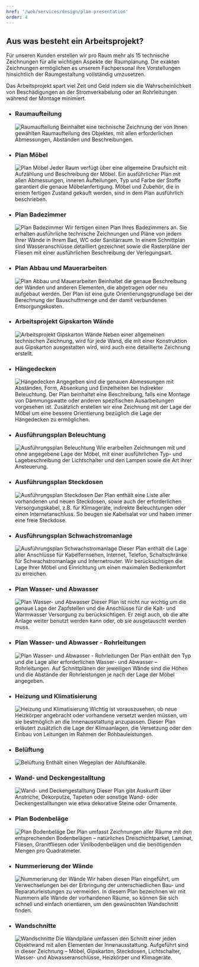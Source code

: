 ```yaml
---
href: '/web/services/design/plan-presentation'
order: 4
---
```

## Aus was besteht ein **Arbeitsprojekt**?
Für unseren Kunden erstellen wir pro Raum mehr als 15 technische Zeichnungen für alle wichtigen Aspekte der Raumplanung. Die exakten Zeichnungen ermöglichen es unserem Fachpersonal ihre Vorstellungen hinsichtlich der Raumgestaltung vollständig umzusetzen. 

Das Arbeitsprojekt spart viel Zeit und Geld indem sie die Wahrscheinlichkeit von Beschädigungen an der Stromverkabelung oder an Rohrleitungen während der Montage minimiert.

-   ### Raumaufteilung
    ![Raumaufteilung](../images/plan-01-de.v.png)
    Beinhaltet eine technische Zeichnung der  von Ihnen gewählten Raumaufteilung des Objektes, mit allen erforderlichen Abmessungen, Abständen und Beschreibungen.

-   ### Plan **Möbel**
    ![Plan Möbel](../images/plan-17-de.v.png)
    Jeder Raum verfügt über eine allgemeine Draufsicht mit Aufzählung und Beschreibung der Möbel. Ein ausführlicher Plan mit allen Abmessungen, inneren Aufteilungen, Typ und Farbe der Stoffe garantiert die genaue Möbelanfertigung. Möbel und Zubehör, die in einem fertigen Zustand gekauft werden, sind in dem Plan ausführlich beschrieben.

-   ### Plan Badezimmer
    ![Plan Badezimmer](../images/plan-16-de.v.png)
    Wir fertigen einen Plan Ihres Badezimmers  an. Sie erhalten ausführliche technische Zeichnungen und Pläne von jedem Ihrer Wände in Ihrem Bad, WC oder Sanitärraum. In einem Schnittplan sind Wasseranschlüsse detailliert gezeichnet sowie die Rasterpläne der Fliesen mit einer ausführlichen Beschreibung der Verlegungsart.

-   ### Plan Abbau und Mauerarbeiten
    ![Plan Abbau und Mauerarbeiten](../images/plan-02-de.v.png)
    Beinhaltet die genaue Beschreibung der Wänden und anderen Elementen, die abgetragen oder neu aufgebaut werden.  Der  Plan ist eine  gute Orientierungsgrundlage bei der Berechnung der Bauschuttmenge und der damit verbundenen Entsorgungskosten.

-   ### Arbeitsprojekt Gipskarton Wände
    ![Arbeitsprojekt Gipskarton Wände](../images/plan-04-de.v.png)
    Neben einer allgemeinen technischen Zeichnung, wird für jede Wand, die mit einer Konstruktion aus Gipskarton  ausgestatten wird, wird auch eine detaillierte Zeichnung erstellt. 

-   ### Hängedecken
    ![Hängedecken](../images/plan-03-de.v.png)
    Angegeben sind die genauen Abmessungen mit Abständen, Form, Absenkung und Einzelheiten bei Indirekter Beleuchtung. Der Plan beinhaltet eine Beschreibung, falls eine Montage von Dämmungswatte oder anderen spezifischen Ausarbeitungen vorgesehen ist. Zusätzlich erstellen wir eine Zeichnung mit der Lage der Möbel um eine bessere Orientierung bezüglich  die Lage der Hängedecken zu ermöglichen.

-   ### Ausführungsplan Beleuchtung
    ![Ausführungsplan Beleuchtung](../images/plan-05-de.v.png)
    Wie erarbeiten Zeichnungen mit und ohne angegebene Lage der Möbel, mit einer ausführlichen Typ- und Lagebeschreibung der Lichtschalter und den Lampen sowie die Art ihrer Ansteuerung.

-   ### Ausführungsplan Steckdosen
    ![Ausführungsplan Steckdosen](../images/plan-18-de.v.png)
    Der Plan enthält eine Liste aller vorhandenen und neuen Steckdosen, sowie auch der erforderlichen Versorgungskabel, z.B. für Klimageräte, indirekte Beleuchtungen oder einen Internetanschluss. So beugen sie Kabelsalat vor und haben  immer eine freie Steckdose.

-   ### Ausführungsplan Schwachstromanlage
    ![Ausführungsplan Schwachstromanlage](../images/plan-07-de.v.png)
    Dieser Plan enthält die Lage aller Anschlüsse für Kabelfernsehen, Internet, Telefon, Schaltschränke für Schwachstromanlage und Internetrouter. Wir berücksichtigen die Lage Ihrer  Möbel und Einrichtung um einen maximalen Bedienkomfort zu erreichen.

-   ### Plan Wasser- und Abwasser
    ![Plan Wasser- und Abwasser](../images/plan-08-de.v.png)
    Dieser Plan ist nicht nur wichtig um die genaue Lage der Zapfstellen und die Anschlüsse für die Kalt- und Warmwasser Versorgung zu berücksichtigen. Er zeigt auch, ob die alte Anlage weiter benutzt werden kann oder, ob sie ausgetauscht werden muss.

-   ### Plan Wasser- und Abwasser - Rohrleitungen
    ![Plan Wasser- und Abwasser - Rohrleitungen](../images/plan-09-de.v.png)
    Der Plan enthält den Typ und die Lage aller erforderlichen Wasser- und Abwasser – Rohrleitungen. Auf Schnittplänen der jeweiligen Wände sind die Höhen und die Abstände der Rohrleistungen je nach der Lage der Möbel angegeben.

-   ### Heizung und Klimatisierung
    ![Heizung und Klimatisierung](../images/plan-10-de.v.png)
    Wichtig ist vorauszusehen, ob neue Heizkörper  angebracht oder vorhandene versetzt werden müssen, um sie bestmöglich an die Innenausstattung anzupassen. Dieser Plan erläutert zusätzlich die Lage der Klimaanlagen, die Versetzung oder den Einbau von Leitungen im Rahmen der Rohbauleistungen.

-   ### Belüftung
    ![Belüftung](../images/plan-11-de.v.png)
    Enthält einen Wegeplan der Abluftkanäle.

-   ### Wand- und Deckengestalltung
    ![Wand- und Deckengestalltung](../images/plan-13-de.v.png)
    Dieser Plan gibt Auskunft über Anstriche, Dekorputze, Tapeten oder sonstige Wand- oder Deckengestalltungen wie etwa dekorative Steine oder Ornamente.

-   ### Plan Bodenbeläge 
    ![Plan Bodenbeläge ](../images/plan-14-de.v.png)
    Der Plan umfasst Zeichnungen aller Räume mit den entsprechenden Bodenbelägen – natürliches Dreischichtparket, Laminat, Fliesen, Granitfliesen oder Vinilbodenbelägen und die benötigenden Mengen pro Quadratmeter.

-   ### Nummerierung der Wände
    ![Nummerierung der Wände](../images/plan-15-de.v.png)
    Wir haben diesen Plan eingeführt, um Verwechselungen bei der Erbringung der unterschiedlichen Bau- und Reparaturleistungen zu vermeiden. In diesem Plan bezeichnen wir mit Nummern alle Wände der vorhandenen Räume, so können Sie sich schnell und einfach orientieren, um den gewünschten Wandschnitt finden.

-   ### Wandschnitte
    ![Wandschnitte](../images/plan-19-de.v.png)
    Die Wandpläne umfassen den Schnitt einer jeden Objektwand mit allen Elementen der Innenausstattung.  Aufgeführt sind in dieser Zeichnung – Möbel, Gipskarton, Steckdosen, Lichtschalter, Wasser- und Abwasseranschlüsse, Heizkörper und Klimageräte.